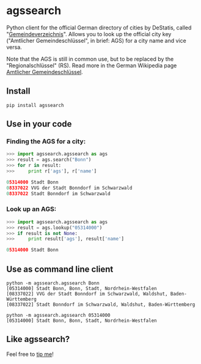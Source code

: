 agssearch
=========

Python client for the official German directory of cities by DeStatis, called "[Gemeindeverzeichnis](https://www.destatis.de/gv/)". Allows you to look up the official city key ("Amtlicher Gemeindeschlüssel", in brief: AGS) for a city name and vice versa.

Note that the AGS is still in common use, but to be replaced by the "Regionalschlüssel" (RS). Read more in the German Wikipedia page [Amtlicher Gemeindeschlüssel](http://de.wikipedia.org/wiki/Amtlicher_Gemeindeschl%C3%BCssel).

## Install

    pip install agssearch

## Use in your code

### Finding the AGS for a city:

```python
>>> import agssearch.agssearch as ags
>>> result = ags.search("Bonn")
>>> for r in result:
>>>     print r['ags'], r['name']

05314000 Stadt Bonn
08337022 VVG der Stadt Bonndorf im Schwarzwald
08337022 Stadt Bonndorf im Schwarzwald
```

### Look up an AGS:

```python
>>> import agssearch.agssearch as ags
>>> result = ags.lookup("05314000")
>>> if result is not None:
>>>     print result['ags'], result['name']

05314000 Stadt Bonn
```

## Use as command line client

    python -m agssearch.agssearch Bonn
    [05314000] Stadt Bonn, Bonn, Stadt, Nordrhein-Westfalen
    [08337022] VVG der Stadt Bonndorf im Schwarzwald, Waldshut, Baden-Württemberg
    [08337022] Stadt Bonndorf im Schwarzwald, Waldshut, Baden-Württemberg

    python -m agssearch.agssearch 05314000
    [05314000] Stadt Bonn, Bonn, Stadt, Nordrhein-Westfalen

## Like agssearch?

Feel free to [tip me](https://www.gittip.com/marians/)!

